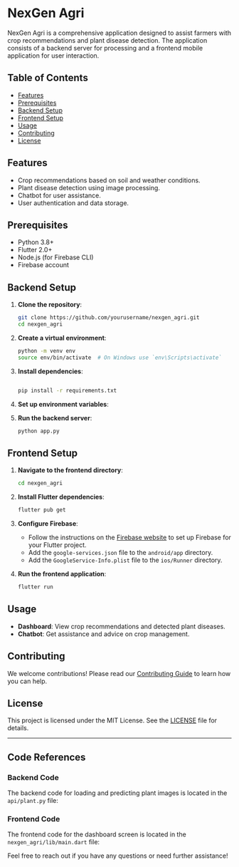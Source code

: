 # NexGen Agri

NexGen Agri is a comprehensive application designed to assist farmers with crop recommendations and plant disease detection. The application consists of a backend server for processing and a frontend mobile application for user interaction.

## Table of Contents

- [Features](#features)
- [Prerequisites](#prerequisites)
- [Backend Setup](#backend-setup)
- [Frontend Setup](#frontend-setup)
- [Usage](#usage)
- [Contributing](#contributing)
- [License](#license)

## Features

- Crop recommendations based on soil and weather conditions.
- Plant disease detection using image processing.
- Chatbot for user assistance.
- User authentication and data storage.

## Prerequisites

- Python 3.8+
- Flutter 2.0+
- Node.js (for Firebase CLI)
- Firebase account

## Backend Setup

1. **Clone the repository**:
   ```sh
   git clone https://github.com/yourusername/nexgen_agri.git
   cd nexgen_agri
   ```

2. **Create a virtual environment**:
   ```sh
   python -m venv env
   source env/bin/activate  # On Windows use `env\Scripts\activate`
   ```

3. **Install dependencies**:
   ```sh
   
   pip install -r requirements.txt
   ```

4. **Set up environment variables**:
  

5. **Run the backend server**:
   ```sh
   python app.py
   ```

## Frontend Setup

1. **Navigate to the frontend directory**:
   ```sh
   cd nexgen_agri
   ```

2. **Install Flutter dependencies**:
   ```sh
   flutter pub get
   ```

3. **Configure Firebase**:
   - Follow the instructions on the [Firebase website](https://firebase.google.com/docs/flutter/setup) to set up Firebase for your Flutter project.
   - Add the `google-services.json` file to the `android/app` directory.
   - Add the `GoogleService-Info.plist` file to the `ios/Runner` directory.

4. **Run the frontend application**:
   ```sh
   flutter run
   ```

## Usage

- **Dashboard**: View crop recommendations and detected plant diseases.
- **Chatbot**: Get assistance and advice on crop management.


## Contributing

We welcome contributions! Please read our [Contributing Guide](CONTRIBUTING.md) to learn how you can help.

## License

This project is licensed under the MIT License. See the [LICENSE](LICENSE) file for details.

---

## Code References

### Backend Code

The backend code for loading and predicting plant images is located in the `api/plant.py` file:


### Frontend Code



The frontend code for the dashboard screen is located in the `nexgen_agri/lib/main.dart` file:


Feel free to reach out if you have any questions or need further assistance!